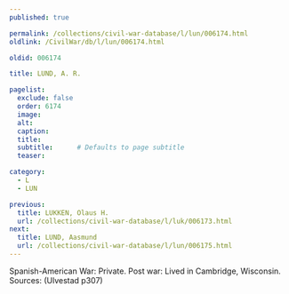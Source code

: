 ```yaml
---
published: true

permalink: /collections/civil-war-database/l/lun/006174.html
oldlink: /CivilWar/db/l/lun/006174.html

oldid: 006174

title: LUND, A. R.

pagelist:
  exclude: false
  order: 6174
  image: 
  alt:
  caption:
  title:
  subtitle:      # Defaults to page subtitle
  teaser:

category: 
  - L 
  - LUN

previous:
  title: LUKKEN, Olaus H.
  url: /collections/civil-war-database/l/luk/006173.html  
next:
  title: LUND, Aasmund
  url: /collections/civil-war-database/l/lun/006175.html   
---
```

Spanish-American War: Private. Post war: Lived in Cambridge, Wisconsin. Sources: (Ulvestad p307)